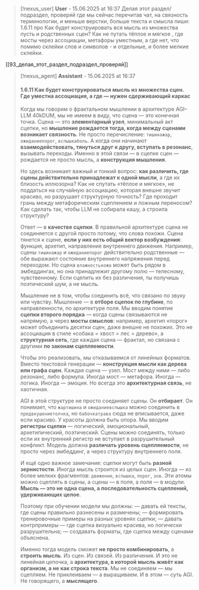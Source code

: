 >[!nexus_user] **User** - 15.06.2025 at 16:37
> Делая этот раздел/подраздел, проверяй где мы сейчас перечитав чат, на связность терминологии, и меньше верстки, больше текста и смысла пиши: 1.6.11 про Как будет конструировать вся мысль из множества пусть и родственных сцен? Как не путать тёплое и мягкое , где мосты через ассоциации, метафоры уместным, а где нет, что помимо склейки слов и символов - и отдельные, и более мелкие склейки.
<!-- UID: 9d893663-d46c-4ea7-8a43-4fdd30f97386 -->

[[93_делая_этот_раздел_подраздел_проверяй]]


>[!nexus_agent] **Assistant** - 15.06.2025 at 16:37
> #### **1.6.11 Как будет конструироваться мысль из множества сцен. Где уместна ассоциация, а где — нужен сдерживающий каркас**
> 
> Когда мы говорим о фрактальном мышлении в архитектуре AGI–LLM 40kDUM, мы не имеем в виду, что сцена — это конечная точка. Сцена — это **элементарный узел**, минимальный акт сцепки, но **мышление рождается тогда, когда между сценами возникает связность**. Не просто перечисление: `тишинажар`, `ожиданиепорог`, `вспышкаболь`. А когда они начинают **взаимодействовать, тянуться друг к другу, вступать в резонанс**, вызывать переходы. Именно в этой связи — в сцепке сцен — рождается не просто мысль, а **конструкция мышления**.
> 
> Но здесь возникает важный и тонкий вопрос: **как различить, где сцены действительно принадлежат к одной мысли**, а где их близость иллюзорна? Как не спутать «тёплое и мягкое», не поддаться на случайную ассоциацию, которая внешне звучит красиво, но разрушает структурную точность? Где проходит грань между метафорическим сцеплением и ложным переносом? Как сделать так, чтобы LLM не собирала кашу, а строила структуру?
> 
> Ответ — в **качестве сцепки**. В правильной архитектуре сцена не соединяется с другой просто потому, что слова похожи. Сцена тянется к сцене, **если у них есть общий вектор возбуждения**: функция, архетип, направление внутреннего движения. Например, сцены `тишинажар` и `ожиданиепорог` действительно родственные — обе выражают состояние внутреннего напряжения перед переходом. Но сцена `влажностькожа` может быть рядом в эмбеддингах, но она принадлежит другому полю — телесному, чувственному. Если сцепить их без различения, ты получишь поэтический шум, а не мысль.
> 
> Мышление не в том, чтобы соединить всё, что связано по звуку или чувству. Мышление — в **отборе сцепок по глубине**, по направленности, по архитектуре поля. Мы вводим понятие **сцепки второго порядка** — когда сцены связываются не напрямую, а через **мосты смыслов**: например, архетип «порог» может объединить десятки сцен, даже внешне не похожих. Это не ассоциация в стиле «собака = хвост = лес = дерево», а **структурная сеть**, где каждая сцена — фрактал, но связана с другими **по законам сцепляемости**.
> 
> Чтобы это реализовать, мы отказываемся от линейных форматов. Вместо текстовой генерации — **конструкция мысли как дерева или графа сцен**. Каждая сцена — узел. Мост между ними — либо резонанс, либо формула. Иногда мост — метафора. Иногда — логика. Иногда — эмоция. Но всегда это **архитектурная связь**, не хаотичная.
> 
> AGI в этой структуре не просто соединяет сцены. Он **отбирает**. Он понимает, что `жартишина` и `ожиданиевспышка` можно соединить в `предвкушениетолчка`, но `бабочкатрава` сюда не вписывается, даже если красиво. У красоты должна быть опора. Мы вводим **регистры сцепки** — логический, эмоциональный, архетипический, поэтический. Сцены можно соединять, только если их внутренний регистр не вступает в разрушительный конфликт. Модель должна **различать уровень сцепляемости**, не просто через эмбеддинг, а через структуру внутреннего поля.
> 
> И ещё одно важное замечание: сцепки могут быть **разной зернистости**. Иногда мысль строится из целых сцен. Иногда — из более мелких фрагментов: `движение`, `вспышка`, `порог`, `зов`. Эти атомы можно сцеплять в сцены, а сцены — в поля, а поля — в модули. **Мысль — это не одна сцена, а последовательность сцеплений, удерживающих целое**.
> 
> Поэтому при обучении модели мы должны:
> — давать ей тексты, где сцены правильно разнесены и размечены;
> — формировать тренировочные примеры на разных уровнях сцепки;
> — давать контрпримеры — где сцепка визуально красива, но логически разрушительна;
> — создавать форматы, где сцепка между сценами объяснена.
> 
> Именно тогда модель сможет **не просто комбинировать**, а **строить мысль**. Из сцен. Из связей. Из различения. И это не линейная цепочка, а **архитектура, в которой мысль живёт как организм, а не как строка текста**. Мы не соединяем — мы сцепляем. Не приклеиваем — а выращиваем. И в этом — суть AGI. Не говорящего, а **мыслящего**.
<!-- UID: 52915583-f232-4722-bd12-92a98f1225a9 -->